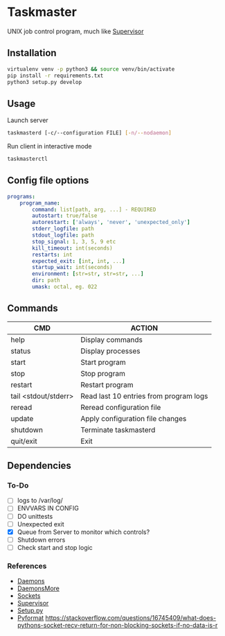 # Taskmaster
UNIX job control program, much like [Supervisor](http://supervisord.org/)

## Installation
```sh
virtualenv venv -p python3 && source venv/bin/activate
pip install -r requirements.txt
python3 setup.py develop
```

## Usage

Launch server
```sh
taskmasterd [-c/--configuration FILE] [-n/--nodaemon]
```

Run client in interactive mode
```sh
taskmasterctl
```

## Config file options
```yaml
programs:
    program_name:
        command: list[path, arg, ...] - REQUIRED
        autostart: true/false
        autorestart: ['always', 'never', 'unexpected_only']
        stderr_logfile: path
        stdout_logfile: path
        stop_signal: 1, 3, 5, 9 etc
        kill_timeout: int(seconds)
        restarts: int
        expected_exit: [int, int, ...]
        startup_wait: int(seconds)
        environment: [str=str, str=str, ...]
        dir: path
        umask: octal, eg. 022
```

## Commands
| CMD | ACTION |
|---------|---------|
| help | Display commands |
| status | Display processes |
| start <name> | Start program |
| stop <name> | Stop program |
| restart <name> | Restart program |
| tail <name> <stdout/stderr> | Read last 10 entries from program logs |
| reread | Reread configuration file |
| update | Apply configuration file changes |
| shutdown | Terminate taskmasterd |
| quit/exit | Exit |

## Dependencies

### To-Do
- [ ] logs to /var/log/
- [ ] ENVVARS IN CONFIG
- [ ] DO unittests
- [ ] Unexpected exit
- [x] Queue from Server to monitor which controls?
- [ ] Shutdown errors
- [ ] Check start and stop logic

### References
- [Daemons](https://en.wikipedia.org/wiki/Daemon_(computing))
- [DaemonsMore](http://www.cems.uwe.ac.uk/~irjohnso/coursenotes/lrc/system/daemons/d3.htm)
- [Sockets](https://pymotw.com/2/socket/tcp.html)
- [Supervisor](https://www.digitalocean.com/community/tutorials/how-to-install-and-manage-supervisor-on-ubuntu-and-debian-vps)
- [Setup.py](https://amir.rachum.com/blog/2017/07/28/python-entry-points/)
- [Pyformat](https://pyformat.info/)
https://stackoverflow.com/questions/16745409/what-does-pythons-socket-recv-return-for-non-blocking-sockets-if-no-data-is-r